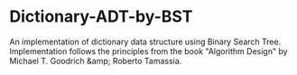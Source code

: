 # Dictionary-ADT-by-BST
An implementation of dictionary data structure using Binary Search Tree. Implementation follows the principles from the book "Algorithm Design" by Michael T. Goodrich &amp;amp; Roberto Tamassia.
